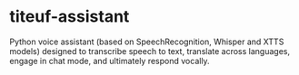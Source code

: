 # titeuf-assistant
Python voice assistant (based on SpeechRecognition, Whisper and XTTS models) designed to transcribe speech to text, translate across languages, engage in chat mode, and ultimately respond vocally.
